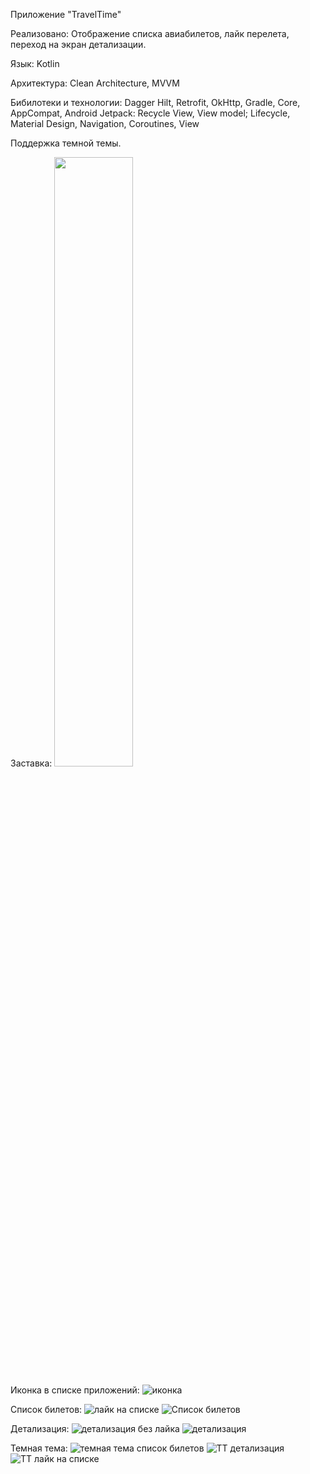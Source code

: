 Приложение "TravelTime"

Реализовано:
Отображение списка авиабилетов, лайк перелета, переход на экран детализации. 

Язык: 
Kotlin

Архитектура: 
Clean Architecture, MVVM 

Бибилотеки и технологии: 
Dagger Hilt, Retrofit, OkHttp, Gradle, Core, AppCompat, Android Jetpack: Recycle View, View model; 
Lifecycle, Material Design, Navigation, Coroutines, View

Поддержка темной темы. 

Заставка: 
<img src="https://user-images.githubusercontent.com/88279403/177783871-9a0cd057-4f4b-4ae5-82a8-befa9954b421.png" width=50% height=50%>

Иконка в списке приложений:
![иконка](https://user-images.githubusercontent.com/88279403/177783878-ed7bfc95-4a91-4da1-a162-b701c2c75001.png)

Список билетов:
![лайк на списке](https://user-images.githubusercontent.com/88279403/177783881-cbd67813-4cb8-4dc4-bc7a-d1b156e5c1f6.png)
![Список билетов](https://user-images.githubusercontent.com/88279403/177783885-8601ca3b-01aa-4867-9275-c0d2d66d4eb3.png)

Детализация: 
![детализация без лайка](https://user-images.githubusercontent.com/88279403/177783894-d33818de-9338-48c6-b60f-e44bc2babe49.png)
![детализация](https://user-images.githubusercontent.com/88279403/177783896-4ff6f4fb-6c93-4e4c-8d22-f166e87385a8.png)

Темная тема: 
![темная тема список билетов](https://user-images.githubusercontent.com/88279403/177783887-bde5f76a-3109-4cfb-8207-e2c3649182c6.png)
![ТТ детализация](https://user-images.githubusercontent.com/88279403/177783890-83fafceb-6a12-4ada-b04c-54f2e96b096b.png)
![ТТ лайк на списке](https://user-images.githubusercontent.com/88279403/177783892-9dce5123-d1c3-47f3-83b8-b657f173aecf.png)
